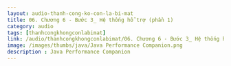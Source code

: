 ```yaml
---
layout: audio-thanh-cong-ko-con-la-bi-mat
title: 06. Chương 6 - Bước 3_ Hệ thống hỗ trợ (phần 1)
category: audio
tags: [thanhcongkhongconlabimat]
link: /audio/thanhcongkhongconlabimat/06. Chương 6 - Bước 3_ Hệ thống hỗ trợ (phần 1).mp3 
image: /images/thumbs/java/Java Performance Companion.png
description : Java Performance Companion 
---
```












